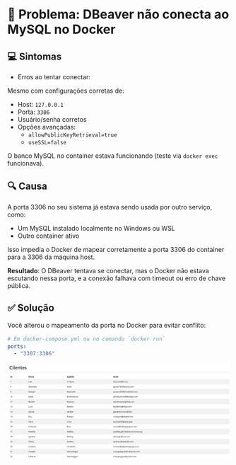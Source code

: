 # 🐛 **Problema: DBeaver não conecta ao MySQL no Docker**

## 💻 **Sintomas**
- Erros ao tentar conectar:


Mesmo com configurações corretas de:
- Host: `127.0.0.1`
- Porta: `3306`
- Usuário/senha corretos
- Opções avançadas:
  - `allowPublicKeyRetrieval=true`
  - `useSSL=false`

O banco MySQL no container estava funcionando (teste via `docker exec` funcionava).

## 🔍 Causa
A porta 3306 no seu sistema já estava sendo usada por outro serviço, como:
- Um MySQL instalado localmente no Windows ou WSL
- Outro container ativo

Isso impedia o Docker de mapear corretamente a porta 3306 do container para a 3306 da máquina host.

**Resultado**: O DBeaver tentava se conectar, mas o Docker não estava escutando nessa porta, e a conexão falhava com timeout ou erro de chave pública.

## ✅ Solução
Você alterou o mapeamento da porta no Docker para evitar conflito:

```yaml
# Em docker-compose.yml ou no comando `docker run`
ports:
  - "3307:3306"
```


![DBeaver MySQL connection issue](img/img_db.png)
